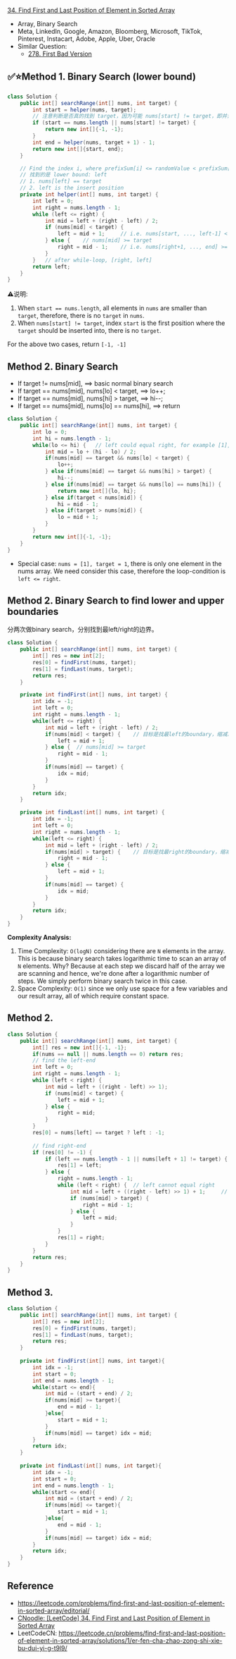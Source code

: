 [34. Find First and Last Position of Element in Sorted Array](https://leetcode.com/problems/find-first-and-last-position-of-element-in-sorted-array/)

* Array, Binary Search
* Meta, LinkedIn, Google, Amazon, Bloomberg, Microsoft, TikTok, Pinterest, Instacart, Adobe, Apple, Uber, Oracle
* Similar Question:
    * [278. First Bad Version](https://leetcode.com/problems/first-bad-version/)


## ✅⭐Method 1. Binary Search (lower bound)
```java
class Solution {
    public int[] searchRange(int[] nums, int target) {
        int start = helper(nums, target);
        // 注意判断是否真的找到 target，因为可能 nums[start] != target，即并没有找到 target，只是找到 target 的 insertion point
        if (start == nums.length || nums[start] != target) {
            return new int[]{-1, -1};
        }
        int end = helper(nums, target + 1) - 1;
        return new int[]{start, end};
    }

    // Find the index i, where prefixSum[i] <= randomValue < prefixSum[i+1], i.e. lower bound
    // 找到的是 lower bound: left
    // 1. nums[left] == target
    // 2. left is the insert position
    private int helper(int[] nums, int target) {
        int left = 0;
        int right = nums.length - 1;
        while (left <= right) {
            int mid = left + (right - left) / 2;
            if (nums[mid] < target) {
                left = mid + 1;     // i.e. nums[start, ..., left-1] < target
            } else {    // nums[mid] >= target
                right = mid - 1;    // i.e. nums[right+1, ..., end] >= target
            }
        }   // after while-loop, [right, left]
        return left;
    }
}
```
⚠️说明:
1. When `start == nums.length`, all elements in `nums` are smaller than `target`, therefore, there is no `target` in `nums`.
2. When `nums[start] != target`, index `start` is the first position where the `target` should be inserted into, there is no `target`.

For the above two cases, return `[-1, -1]`


## Method 2. Binary Search
* If target != nums[mid], ==> basic normal binary search
* If target == nums[mid], nums[lo] < target, ==> lo++;
* If target == nums[mid], nums[hi] > target, ==> hi--;
* If target == nums[mid], nums[lo] == nums[hi], ==> return

```java 
class Solution {
    public int[] searchRange(int[] nums, int target) {
        int lo = 0;
        int hi = nums.length - 1;
        while(lo <= hi) {   // left could equal right, for example [1], just one element 
            int mid = lo + (hi - lo) / 2;
            if(nums[mid] == target && nums[lo] < target) {
                lo++;
            } else if(nums[mid] == target && nums[hi] > target) {
                hi--;
            } else if(nums[mid] == target && nums[lo] == nums[hi]) {    // 找到目标
                return new int[]{lo, hi};
            } else if(target < nums[mid]) {
                hi = mid - 1;
            } else if(target > nums[mid]) {
                lo = mid + 1;
            }
        }
        return new int[]{-1, -1};
    }
}
```

* Special case: `nums = [1], target = 1`, there is only one element in the nums array. We need consider this case, therefore the loop-condition is `left <= right`.


## Method 2. Binary Search to find lower and upper boundaries
分两次做binary search，分别找到最left/right的边界。

```java
class Solution {
    public int[] searchRange(int[] nums, int target) {
        int[] res = new int[2];
        res[0] = findFirst(nums, target);
        res[1] = findLast(nums, target);
        return res;
    }

    private int findFirst(int[] nums, int target) {
        int idx = -1;
        int left = 0;
        int right = nums.length - 1;
        while(left <= right) {
            int mid = left + (right - left) / 2;
            if(nums[mid] < target) {    // 目标是找最left的boundary，缩减左侧的范围
                left = mid + 1;
            } else {  // nums[mid] >= target
                right = mid - 1;
            }
            if(nums[mid] == target) {
                idx = mid;
            }
        }
        return idx;
    }

    private int findLast(int[] nums, int target) {
        int idx = -1;
        int left = 0;
        int right = nums.length - 1;
        while(left <= right) {
            int mid = left + (right - left) / 2;
            if(nums[mid] > target) {    // 目标是找最right的boundary，缩减右侧的范围
                right = mid - 1;
            } else {
                left = mid + 1;
            }
            if(nums[mid] == target) {
                idx = mid;
            }
        }
        return idx;
    }
}
```
**Complexity Analysis:**
1. Time Complexity: `O(logN)` considering there are `N` elements in the array. This is because binary search takes logarithmic time to scan an array of `N` elements. Why? Because at each step we discard half of the array we are scanning and hence, we're done after a logarithmic number of steps. We simply perform binary search twice in this case.
2. Space Complexity: `O(1)` since we only use space for a few variables and our result array, all of which require constant space.


## Method 2.
```java 
class Solution {
    public int[] searchRange(int[] nums, int target) {
        int[] res = new int[]{-1, -1};
        if(nums == null || nums.length == 0) return res;
        // find the left-end
        int left = 0;
        int right = nums.length - 1;
        while (left < right) {
            int mid = left + ((right - left) >> 1);
            if (nums[mid] < target) {
                left = mid + 1;
            } else {
                right = mid;
            }
        }
        res[0] = nums[left] == target ? left : -1;
        
        // find right-end
        if (res[0] != -1) {
            if (left == nums.length - 1 || nums[left + 1] != target) {
                res[1] = left;
            } else {
                right = nums.length - 1;
                while (left < right) {  // left cannot equal right
                    int mid = left + ((right - left) >> 1) + 1;     // upper bound
                    if (nums[mid] > target) {
                        right = mid - 1;
                    } else {
                        left = mid;
                    }
                }
                res[1] = right;
            }
        }
        return res;
    }
}
```


## Method 3.
```java 
class Solution {
    public int[] searchRange(int[] nums, int target) {
        int[] res = new int[2];
        res[0] = findFirst(nums, target);
        res[1] = findLast(nums, target);
        return res;
    }
    
    private int findFirst(int[] nums, int target){
        int idx = -1;
        int start = 0;
        int end = nums.length - 1;
        while(start <= end){
            int mid = (start + end) / 2;
            if(nums[mid] >= target){
                end = mid - 1;
            }else{
                start = mid + 1;
            }
            if(nums[mid] == target) idx = mid;
        }
        return idx;
    }
    
    private int findLast(int[] nums, int target){
        int idx = -1;
        int start = 0;
        int end = nums.length - 1;
        while(start <= end){
            int mid = (start + end) / 2;
            if(nums[mid] <= target){
                start = mid + 1;
            }else{
                end = mid - 1;
            }
            if(nums[mid] == target) idx = mid;
        }
        return idx;
    }
}
```


## Reference
* https://leetcode.com/problems/find-first-and-last-position-of-element-in-sorted-array/editorial/
* [CNoodle: [LeetCode] 34. Find First and Last Position of Element in Sorted Array](https://www.cnblogs.com/cnoodle/p/11791421.html)
* LeetCodeCN: https://leetcode.cn/problems/find-first-and-last-position-of-element-in-sorted-array/solutions/1/er-fen-cha-zhao-zong-shi-xie-bu-dui-yi-g-t9l9/